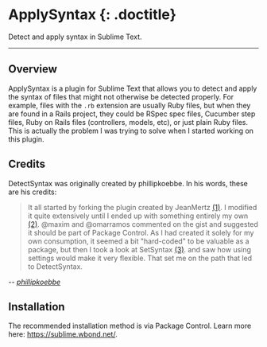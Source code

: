 # ApplySyntax {: .doctitle}
Detect and apply syntax in Sublime Text.

---

## Overview
ApplySyntax is a plugin for Sublime Text that allows you to detect and apply the syntax of files that might not otherwise be detected properly. For example, files with the `.rb` extension are usually Ruby files, but when they are found in a Rails project, they could be RSpec spec files, Cucumber step files, Ruby on Rails files (controllers, models, etc), or just plain Ruby files. This is actually the problem I was trying to solve when I started working on this plugin.

## Credits
DetectSyntax was originally created by phillipkoebbe.  In his words, these are his credits:

> It all started by forking the plugin created by JeanMertz [(1)][1]. I modified it quite extensively until I ended up with something entirely my own [(2)][2]. @maxim and @omarramos commented on the gist and suggested it should be part of Package Control. As I had created it solely for my own consumption, it seemed a bit "hard-coded" to be valuable as a package, but then I took a look at SetSyntax [(3)][3]. and saw how using settings would make it very flexible. That set me on the path that led to DetectSyntax.

<cite class="quote">-- [phillipkoebbe](https://github.com/phillipkoebbe)</cite>

[1]: https://gist.github.com/925008
[2]: https://gist.github.com/1497794
[3]: https://github.com/aparajita/SetSyntax

## Installation
The recommended installation method is via Package Control.  Learn more here: https://sublime.wbond.net/.
